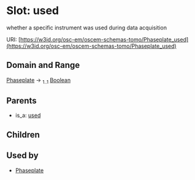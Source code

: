 
# Slot: used

whether a specific instrument was used during data acquisition

URI: [https://w3id.org/osc-em/oscem-schemas-tomo/Phaseplate_used](https://w3id.org/osc-em/oscem-schemas-tomo/Phaseplate_used)


## Domain and Range

[Phaseplate](Phaseplate.md) &#8594;  <sub>1..1</sub> [Boolean](types/Boolean.md)

## Parents

 *  is_a: [used](used.md)

## Children


## Used by

 * [Phaseplate](Phaseplate.md)
